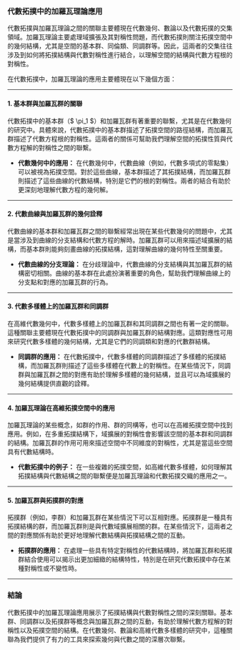 ### **代數拓撲中的加羅瓦理論應用**

代數拓撲與加羅瓦理論之間的關聯主要體現在代數幾何、數論以及代數拓撲的交集領域。加羅瓦理論主要處理域擴張及其對稱性問題，而代數拓撲則關注拓撲空間中的幾何結構，尤其是空間的基本群、同倫類、同調群等。因此，這兩者的交集往往涉及到如何將拓撲結構與代數對稱性進行結合，以理解空間的結構與代數方程根的對稱性。

在代數拓撲中，加羅瓦理論的應用主要體現在以下幾個方面：

---

#### **1. 基本群與加羅瓦群的關聯**

代數拓撲中的基本群（$ \pi_1 $）和加羅瓦群有著重要的聯繫，尤其是在代數幾何的研究中。具體來說，代數拓撲中的基本群描述了拓撲空間的路徑結構，而加羅瓦群描述了代數方程根的對稱性。這兩者的關係可幫助我們理解空間的拓撲性質與代數方程解的對稱性之間的聯繫。

- **代數幾何中的應用：** 在代數幾何中，代數曲線（例如，代數多項式的零點集）可以被視為拓撲空間。對於這些曲線，基本群描述了其拓撲結構，而加羅瓦群則描述了這些曲線的代數結構，特別是它們的根的對稱性。兩者的結合有助於更深刻地理解代數方程的幾何解。

---

#### **2. 代數曲線與加羅瓦群的幾何詮釋**

代數曲線的基本群和加羅瓦群之間的聯繫經常出現在某些代數幾何的問題中，尤其是當涉及到曲線的分支結構和代數方程的解時。加羅瓦群可以用來描述域擴展的結構，而基本群則能夠刻畫曲線的拓撲結構，這對理解曲線的幾何特性至關重要。

- **代數曲線的分支理論：** 在分歧理論中，代數曲線的分支結構與其加羅瓦群的結構密切相關。曲線的基本群在此處扮演著重要的角色，幫助我們理解曲線上的分支點和對應的加羅瓦群的行為。

---

#### **3. 代數多樣體上的加羅瓦群和同調群**

在高維代數幾何中，代數多樣體上的加羅瓦群和其同調群之間也有著一定的關聯。這種關聯主要體現在代數拓撲中的同調群與加羅瓦群的結構對應。這類對應性可用來研究代數多樣體的幾何結構，尤其是它們的同調類和對應的代數群結構。

- **同調群的應用：** 在代數拓撲中，代數多樣體的同調群描述了多樣體的拓撲結構，而加羅瓦群則描述了這些多樣體在代數上的對稱性。在某些情況下，同調群與加羅瓦群之間的對應有助於理解多樣體的幾何結構，並且可以為域擴展的幾何結構提供直觀的詮釋。

---

#### **4. 加羅瓦理論在高維拓撲空間中的應用**

加羅瓦理論的某些概念，如群的作用、群的同構等，也可以在高維拓撲空間中找到應用。例如，在多重拓撲結構下，域擴展的對稱性會影響該空間的基本群和同調群的結構。加羅瓦群的作用可用來描述空間中不同維度的對稱性，尤其是當這些空間具有代數結構時。

- **代數拓撲中的例子：** 在一些複雜的拓撲空間，如高維代數多樣體，如何理解其拓撲結構與代數結構之間的聯繫便是加羅瓦理論和代數拓撲交織的應用之一。

---

#### **5. 加羅瓦群與拓撲群的對應**

拓撲群（例如，李群）和加羅瓦群在某些情況下可以互相對應。拓撲群是一種具有拓撲結構的群，而加羅瓦群則是與代數域擴展相關的群。在某些情況下，這兩者之間的對應關係有助於更好地理解代數結構與拓撲結構之間的互動。

- **拓撲群的應用：** 在處理一些具有特定對稱性的代數結構時，將加羅瓦群和拓撲群結合使用可以揭示出更加細緻的結構特性，特別是在研究代數拓撲中存在某種對稱性或不變性時。

---

### **結論**

代數拓撲中的加羅瓦理論應用展示了拓撲結構與代數對稱性之間的深刻關聯。基本群、同調群以及拓撲群等概念與加羅瓦群之間的互動，有助於理解代數方程解的對稱性以及拓撲空間的結構。在代數幾何、數論和高維代數多樣體的研究中，這種關聯為我們提供了有力的工具來探索幾何與代數之間的深層次聯繫。